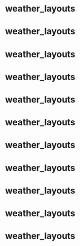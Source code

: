 # weather_layouts
# weather_layouts
# weather_layouts
# weather_layouts
# weather_layouts
# weather_layouts
# weather_layouts
# weather_layouts
# weather_layouts
# weather_layouts
# weather_layouts
